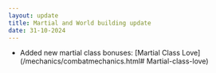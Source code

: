 ```yaml
---
layout: update
title: Martial and World building update
date: 31-10-2024
---
```


- Added new martial class bonuses: [Martial Class Love](/mechanics/combatmechanics.html# Martial-class-love)
